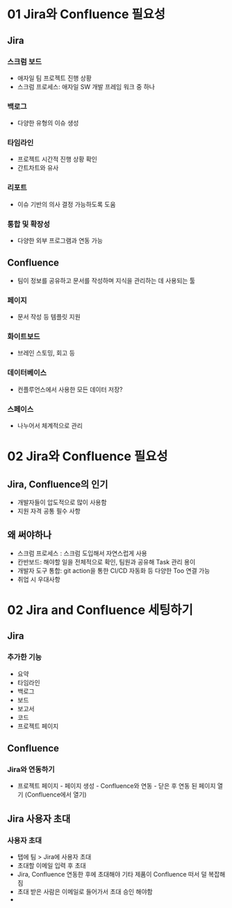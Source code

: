 # 01 Jira와 Confluence 필요성
## Jira
### 스크럼 보드
- 애자일 팀 프로젝트 진행 상황
- 스크럼 프로세스: 애자일 SW 개발 프레임 워크 중 하나
### 백로그
- 다양한 유형의 이슈 생성
### 타임라인
- 프로젝트 시간적 진행 상황 확인
- 간트차트와 유사
### 리포트
- 이슈 기반의 의사 결정 가능하도록 도움
### 통합 및 확장성
- 다양한 외부 프로그램과 연동 가능

## Confluence
- 팀이 정보를 공유하고 문서를 작성하며 지식을 관리하는 데 사용되는 툴
### 페이지
- 문서 작성 등 템플릿 지원
### 화이트보드
- 브레인 스토밍, 회고 등
### 데이터베이스
- 컨플루언스에서 사용한 모든 데이터 저장?
### 스페이스
- 나누어서 체계적으로 관리

# 02 Jira와 Confluence 필요성
## Jira, Confluence의 인기
- 개발자들이 압도적으로 많이 사용함
- 지원 자격 공통 필수 사항

## 왜 써야하나
- 스크럼 프로세스 : 스크럼 도입해서 자연스럽게 사용
- 칸반보드: 해야할 일을 전체적으로 확인, 팀원과 공유해 Task 관리 용이
- 개발자 도구 통합: git action을 통한 CI/CD 자동화 등 다양한 Too 연결 가능
- 취업 시 우대사항

# 02 Jira and Confluence 세팅하기
## Jira
### 추가한 기능
- 요약
- 타임라인
- 백로그
- 보드
- 보고서
- 코드
- 프로젝트 페이지

## Confluence
### Jira와 연동하기
- 프로젝트 페이지 - 페이지 생성 - Confluence와 연동 - 닫은 후 연동 된 페이지 열기 (Confluence에서 열기)

## Jira 사용자 초대
### 사용자 초대
- 탭에 팀 > Jira에 사용자 초대
- 초대할 이메일 입력 후 초대
- Jira, Confluence 연동한 후에 초대해야 기타 제품이 Confluence 떠서 덜 복잡해짐
- 초대 받은 사람은 이메일로 들어가서 초대 승인 해야함
- 